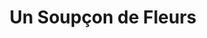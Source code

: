 ---
title: "Un Soupçon de Fleurs"
url: /pleudihen-sur-rance/un-soupcon-de-fleurs/
shop: fleuriste
---